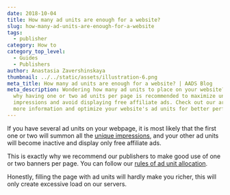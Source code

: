 ```yaml
---
date: 2018-10-04
title: How many ad units are enough for a website?
slug: how-many-ad-units-are-enough-for-a-website
tags:
  - publisher
category: How to
category_top_level:
  - Guides
  - Publishers
author: Anastasia Zavershinskaya
thumbnail: ../../static/assets/illustration-6.png
meta_title: How many ad units are enough for a website? | AADS Blog
meta_description: Wondering how many ad units to place on your website? Learn
  why having one or two ad units per page is recommended to maximize unique
  impressions and avoid displaying free affiliate ads. Check out our article for
  more information and optimize your website's ad units for better performance.
---
```

If you have several ad units on your webpage, it is most likely that the first one or two will summon all the [unique impressions](https://aads.com/blog/counting-unique-impressions/), and your other ad units will become inactive and display only free affiliate ads.

This is exactly why we recommend our publishers to make good use of one or two banners per page. You can follow our [rules of ad unit allocation](https://aads.com/blog/how-to-place-an-ad-unit-code-correctly/).

Honestly, filling the page with ad units will hardly make you richer, this will only create excessive load on our servers.

